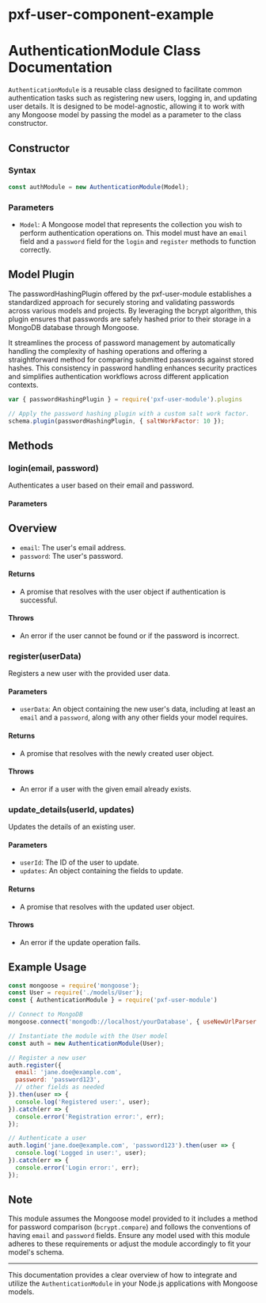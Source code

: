 # pxf-user-component-example
 

# AuthenticationModule Class Documentation


`AuthenticationModule` is a reusable class designed to facilitate common authentication tasks such as registering new users, logging in, and updating user details. It is designed to be model-agnostic, allowing it to work with any Mongoose model by passing the model as a parameter to the class constructor.

## Constructor

### Syntax

```javascript
const authModule = new AuthenticationModule(Model);
```

### Parameters

- `Model`: A Mongoose model that represents the collection you wish to perform authentication operations on. This model must have an `email` field and a `password` field for the `login` and `register` methods to function correctly.

## Model Plugin

The passwordHashingPlugin offered by the pxf-user-module establishes a standardized approach for securely storing and validating passwords across various models and projects. By leveraging the bcrypt algorithm, this plugin ensures that passwords are safely hashed prior to their storage in a MongoDB database through Mongoose. 

It streamlines the process of password management by automatically handling the complexity of hashing operations and offering a straightforward method for comparing submitted passwords against stored hashes. This consistency in password handling enhances security practices and simplifies authentication workflows across different application contexts.

```javascript
var { passwordHashingPlugin } = require('pxf-user-module').plugins

// Apply the password hashing plugin with a custom salt work factor.
schema.plugin(passwordHashingPlugin, { saltWorkFactor: 10 });
```
## Methods

### login(email, password)

Authenticates a user based on their email and password.

#### Parameters

## Overview
- `email`: The user's email address.
- `password`: The user's password.

#### Returns

- A promise that resolves with the user object if authentication is successful.

#### Throws

- An error if the user cannot be found or if the password is incorrect.

### register(userData)

Registers a new user with the provided user data.

#### Parameters

- `userData`: An object containing the new user's data, including at least an `email` and a `password`, along with any other fields your model requires.

#### Returns

- A promise that resolves with the newly created user object.

#### Throws

- An error if a user with the given email already exists.

### update_details(userId, updates)

Updates the details of an existing user.

#### Parameters

- `userId`: The ID of the user to update.
- `updates`: An object containing the fields to update.

#### Returns

- A promise that resolves with the updated user object.

#### Throws

- An error if the update operation fails.

## Example Usage

```javascript
const mongoose = require('mongoose');
const User = require('./models/User');
const { AuthenticationModule } = require('pxf-user-module')

// Connect to MongoDB
mongoose.connect('mongodb://localhost/yourDatabase', { useNewUrlParser: true, useUnifiedTopology: true });

// Instantiate the module with the User model
const auth = new AuthenticationModule(User);

// Register a new user
auth.register({
  email: 'jane.doe@example.com',
  password: 'password123',
  // other fields as needed
}).then(user => {
  console.log('Registered user:', user);
}).catch(err => {
  console.error('Registration error:', err);
});

// Authenticate a user
auth.login('jane.doe@example.com', 'password123').then(user => {
  console.log('Logged in user:', user);
}).catch(err => {
  console.error('Login error:', err);
});
```

## Note

This module assumes the Mongoose model provided to it includes a method for password comparison (`bcrypt.compare`) and follows the conventions of having `email` and `password` fields. Ensure any model used with this module adheres to these requirements or adjust the module accordingly to fit your model's schema.

---

This documentation provides a clear overview of how to integrate and utilize the `AuthenticationModule` in your Node.js applications with Mongoose models.